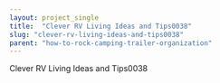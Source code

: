 ```yaml
---
layout: project_single
title:  "Clever RV Living Ideas and Tips0038"
slug: "clever-rv-living-ideas-and-tips0038"
parent: "how-to-rock-camping-trailer-organization"
---
```

Clever RV Living Ideas and Tips0038